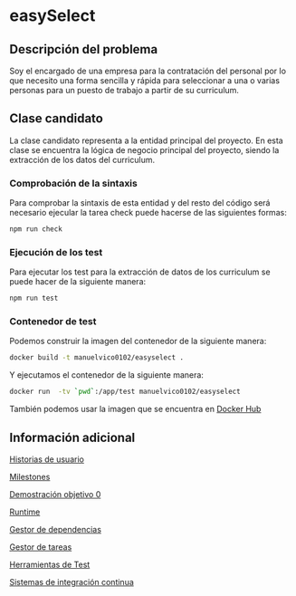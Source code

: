 # easySelect

## Descripción del problema

Soy el encargado de una empresa para la contratación del personal por lo que 
necesito una forma sencilla y rápida para seleccionar a una o varias personas
para un puesto de trabajo a partir de su curriculum.

## Clase candidato

La clase candidato representa a la entidad principal del proyecto. En esta clase 
se encuentra la lógica de negocio principal del proyecto, siendo la extracción 
de los datos del curriculum.

### Comprobación de la sintaxis

Para comprobar la sintaxis de esta entidad y del resto del código será necesario
ejecular la tarea check puede hacerse de las siguientes formas:

```bash
npm run check
```

### Ejecución de los test

Para ejecutar los test para la extracción de datos de los curriculum se puede
hacer de la siguiente manera:

```bash
npm run test
```

### Contenedor de test

Podemos construir la imagen del contenedor de la siguiente manera:

```bash
docker build -t manuelvico0102/easyselect .
```

Y ejecutamos el contenedor de la siguiente manera:

```bash
docker run  -tv `pwd`:/app/test manuelvico0102/easyselect
```

También podemos usar la imagen que se encuentra en [Docker Hub](https://hub.docker.com/r/manuelvico0102/easyselect)

## Información adicional

[Historias de usuario](./docs/historias_usuario.md)

[Milestones](./docs/milestones.md)

[Demostración objetivo 0](./docs/objetivo0.md)

[Runtime](./docs/runtime.md)

[Gestor de dependencias](./docs/gestor_dependencias.md)

[Gestor de tareas](./docs/gestor_tareas.md)

[Herramientas de Test](./docs/herramientas_test.md)

[Sistemas de integración continua](./docs/CI.md)

